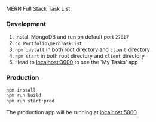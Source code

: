 MERN Full Stack Task List

### Development

1. Install MongoDB and run on default port `27017`
2. `cd Portfolio\mernTaskList` 
3. `npm install` in both root directory and `client` directory
4. `npm start` in both root directory and `client` directory
5. Head to [localhost:3000](http://localhost:3000) to see the 'My Tasks' app

### Production

```bash
npm install
npm run build
npm run start:prod
```

The production app will be running at [localhost:5000](http://localhost:5000/).

